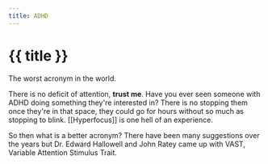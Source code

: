 ```yaml
---
title: ADHD
---
```


# {{ title }}

The worst acronym in the world. <i className="twa twa-upside-down-face"></i>

There is no deficit of attention, **trust me**. Have you ever seen someone with ADHD doing something they're interested in? There is no stopping them once they're in that space, they could go for hours without so much as stopping to blink. [[Hyperfocus]] is one hell of an experience.

So then what is a better acronym? There have been many suggestions over the years but Dr. Edward Hallowell and John Ratey came up with VAST, Variable Attention Stimulus Trait.
